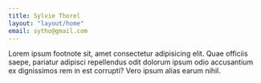 ```yaml
---
title: Sylvie Thorel
layout: "layout/home"
email: sytho@gmail.com
---
```


Lorem ipsum footnote sit, amet consectetur adipisicing elit. Quae officiis saepe, pariatur adipisci repellendus odit dolorum ipsum odio accusantium ex dignissimos rem in est corrupti? Vero ipsum alias earum nihil.
